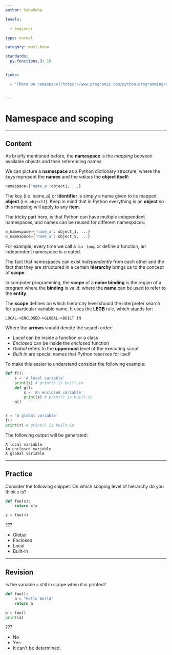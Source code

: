 ```yaml
---
author: SebaRaba

levels:

  - beginner

type: normal

category: must-know

standards:
  py.functions.3: 10


links:

  - '[More on namespace](https://www.programiz.com/python-programming/namespace){website}'


---
```


# Namespace and scoping

---
## Content

As briefly mentioned before, the **namespace** is the *mapping* between available objects and their referencing names.

We can picture a **namespace** as a Python dictionary structure, where the *keys* represent the **names** and the *values* the **object itself**:

```python
namespace={'name_a':object1, ...}
```

The key (i.e. name_a) or **identifier** is simply a name given to its mapped **object** (i.e. `object1`). Keep in mind that in Python everything is an **object** so this mapping will apply to any **item**.

The tricky part here, is that Python can have multiple independent namespaces, and names can be reused for different namespaces:

```python
a_namespace={'name_a': object_1, ...}
b_namespace={'name_a': object_5, ...}
```

For example, every time we call a `for-loop` or define a function, an independent namespace is created.

The fact that namespaces can exist *independently* from each other and the fact that they are structured in a certain **hierarchy** brings us to the concept of **scope**.

In computer programming, the **scope** of a **name binding** is the region of a program where the **binding** is valid: where the **name** can be used to refer to the **entity**.

The **scope** defines on which hierarchy level should the interpreter search for a particular variable name. It uses the **LEGB** rule, which stands for:

```
LOCAL->ENCLOSED->GLOBAL->BUILT IN
```
Where the **arrows** should denote the search order:
- *Local* can be inside a function or a class
- *Enclosed* can be inside the *enclosed* function
- *Global* refers to the **uppermost** level of the executing script
- *Built in* are special names that Python reserves for itself

To make this easier to understand consider the following example:

```python
def f():
    s = 'A local variable'
    print(s) # print() is built-in
    def g():
        x = 'An enclosed variable'
        print(x) # print() is built-in
    g()


r = 'A global variable'
f()
print(r) # print() is built-in
```
The following output will be generated:

```
A local variable
An enclosed variable
A global variable
```

---
## Practice

Consider the following snippet. On which scoping level of hierarchy do you think `z` is?


```python
def foo(x):
    return x*x

z = foo(4)
```
???


* Global
* Enclosed
* Local
* Built-in

---
## Revision

Is the variable `a` still in scope when it is printed?

```python
def foo():
    a = "Hello World"
    return a

b = foo()
print(a)
```
???


* No
* Yes
* It can't be determined.
